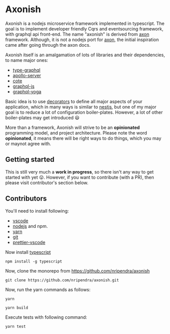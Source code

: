 # Axonish

Axonish is a nodejs microservice framework implemented in typescript. The goal is to implement developer friendly Cqrs and eventsourcing
framework, with graphql api front-end. The name "axonish" is derived from [axon](https://axoniq.io/) framework. Although, it is not a nodejs
port for [axon](https://axoniq.io/), the initial inspiration came after going through the axon docs.

Axonish itself is an amalgamation of lots of libraries and their dependencies, to name major ones:

- [type-graphql](https://github.com/19majkel94/type-graphql)
- [apollo-server](https://github.com/apollographql/apollo-server)
- [cote](https://github.com/dashersw/cote)
- [graphql-js](https://github.com/graphql/graphql-js)
- [graphql-yoga](https://github.com/prisma/graphql-yoga)

Basic idea is to use [decorators](https://www.typescriptlang.org/docs/handbook/decorators.html) to define all major aspects of your application,
which in many ways is similar to [nestjs](https://nestjs.com/), but one of my major goal is to reduce a lot of configuration boiler-plates.
However, a lot of other boiler-plates may get introduced 😃

More than a framework, Axonish will strive to be an **opinionated** programming model, and project architecture. Please note the word **opinionated**,
it means there will be right ways to do things, which you may or maynot agree with.

## Getting started

This is still very much a **work in progress**, so there isn't any way to get started with yet 😛. However, if you want to contribute (with a PR),
then please visit contributor's section below.

## Contributors

You'll need to install following:

- [vscode](https://code.visualstudio.com/download)
- [nodejs](https://nodejs.org/en/download/current/) and npm.
- [yarn](https://yarnpkg.com/lang/en/docs/install/)
- [git](https://git-scm.com/downloads)
- [prettier-vscode](https://marketplace.visualstudio.com/items?itemName=esbenp.prettier-vscode)

Now install [typescript](https://www.typescriptlang.org/)

```
npm install -g typescript
```

Now, clone the monorepo from https://github.com/nripendra/axonish

```
git clone https://github.com/nripendra/axonish.git
```

Now, run the yarn commands as follows:

```
yarn
```

```
yarn build
```

Execute tests with following command:

```
yarn test
```
